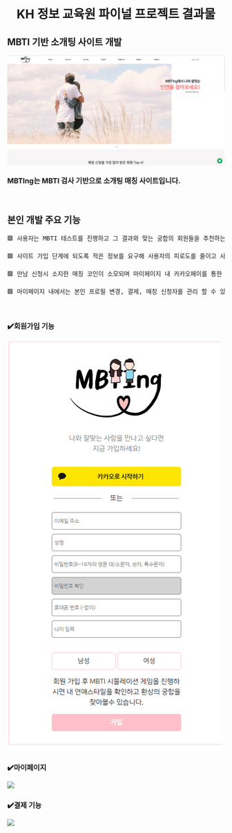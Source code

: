 <h1 align="center"> KH 정보 교육원 파이널 프로젝트 결과물</h1>

<h2> MBTI 기반 소개팅 사이트 개발 </h2>

<p><img align="center" width="800" alt="image" src="https://github.com/praymyk/02_MBTing_Workspace/blob/main/MAIN.png" border-radius="20px"></p>
<h3>MBTIng는 MBTI 검사 기반으로 소개팅 매칭 사이트입니다. </h3> 
<br/>

<h2>본인 개발 주요 기능</h2>

<pre>
🟪 사용자는 MBTI 테스트를 진행하고 그 결과와 맞는 궁합의 회원들을 추천하는 소개팅 사이트 입니다.

🟪 사이트 가입 단계에 되도록 적은 정보를 요구해 사용자의 피로도를 줄이고 사이트 이용시 필요한 정보를 추가로 요구하도록 설계했습니다.

🟪 만남 신청시 소지한 매칭 코인이 소모되며 마이페이지 내 카카오페이를 통한 결제 기능으로 간편하게 매칭 코인을 충전할수 있습니다.

🟪 마이페이지 내에서는 본인 프로필 변경, 결제, 매칭 신청자를 관리 할 수 있습니다.
</pre>

<br/>

<h3>✔️회원가입 기능</h3>
<img src="https://github.com/praymyk/02_MBTing_Workspace/blob/main/enroll.gif">

<h3>✔️마이페이지</h3>
<img src="https://github.com/praymyk/02_MBTing_Workspace/blob/main/mypage.gif">

<h3>✔️결제 기능</h3>
<img src="https://github.com/praymyk/02_MBTing_Workspace/blob/main/pay.gif">

